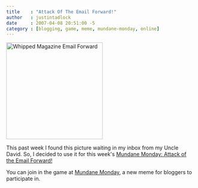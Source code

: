 ```yaml
---
title    : "Attack Of The Email Forward!"
author   : justintadlock
date     : 2007-04-08 20:51:00 -5
category : [blogging, game, meme, mundane-monday, online]
---
```


<a href='http://justintadlock.com/blog/wp-content/uploads/2007/04/whipped.jpg' title='Whipped Magazine Email Forward: Click To Enlarge'><img class="alignleft" height="257" src='http://justintadlock.com/blog/wp-content/uploads/2007/04/whipped-thumb.jpg' alt='Whipped Magazine Email Forward' /></a>

This past week I found this picture waiting in my inbox from my Uncle David.  So, I decided to use it for this week's <a href="http://mundanemonday.com/archives/2007/04/08/attack-of-the-email-forward" title="Mundane Monday: A Weekly Meme &amp; Community For Bloggers"> Mundane Monday: Attack of the Email Forward!</a>

You can join in the game at <a href="http://mundanemonday.com" title="Mundane Monday: Blog Meme" rel="external"> Mundane Monday</a>, a new meme for bloggers to participate in.
